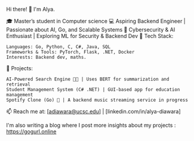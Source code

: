 Hi there! 👋 I'm Alya.

🎓 Master’s student in Computer science
💻 Aspiring Backend Engineer | Passionate about AI, Go, and Scalable Systems
🔐 Cybersecurity & AI Enthusiast | Exploring ML for Security & Backend Dev
🔨 Tech Stack:

    Languages: Go, Python, C, C#, Java, SQL
    Frameworks & Tools: PyTorch, Flask, .NET, Docker
    Interests: Backend dev, maths.

🚀 Projects:

    AI-Powered Search Engine 🧠🔎 | Uses BERT for summarization and retrieval
    Student Management System (C# .NET) | GUI-based app for education management
    Spotify Clone (Go) 🎵 | A backend music streaming service in progress

📫 Reach me at: [adiawara@ucsc.edu] | [linkedin.com/in/alya-diawara]

I'm also writing a blog where I post more insights about my projects : https://gogurl.online 
<!---
alyad19/alyad19 is a ✨ special ✨ repository because its `README.md` (this file) appears on your GitHub profile.
You can click the Preview link to take a look at your changes.
--->
